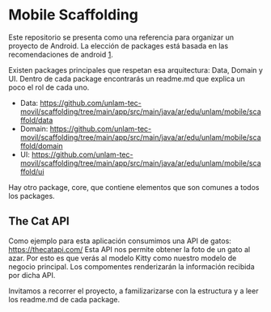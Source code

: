 # Mobile Scaffolding

Este repositorio se presenta como una referencia para organizar un proyecto de Android. La elección de packages está
basada en las recomendaciones de android [1].

Existen packages principales que respetan esa arquitectura: Data, Domain y UI. Dentro de cada package encontrarás un
readme.md que explica un poco el rol de cada uno.

- Data: https://github.com/unlam-tec-movil/scaffolding/tree/main/app/src/main/java/ar/edu/unlam/mobile/scaffold/data
- Domain: https://github.com/unlam-tec-movil/scaffolding/tree/main/app/src/main/java/ar/edu/unlam/mobile/scaffold/domain
- UI: https://github.com/unlam-tec-movil/scaffolding/tree/main/app/src/main/java/ar/edu/unlam/mobile/scaffold/ui

Hay otro package, core, que contiene elementos que son comunes a todos los packages.

## The Cat API

Como ejemplo para esta aplicación consumimos una API de gatos: https://thecatapi.com/ Esta API nos permite obtener la
foto de un gato al azar. Por esto es que verás al modelo Kitty como nuestro modelo de negocio principal. Los compomentes
renderizarán la información recibida por dicha API.

Invitamos a recorrer el proyecto, a familizarizarse con la estructura y a leer los readme.md de cada package.


[1]: https://developer.android.com/topic/architecture#recommended-app-arch
